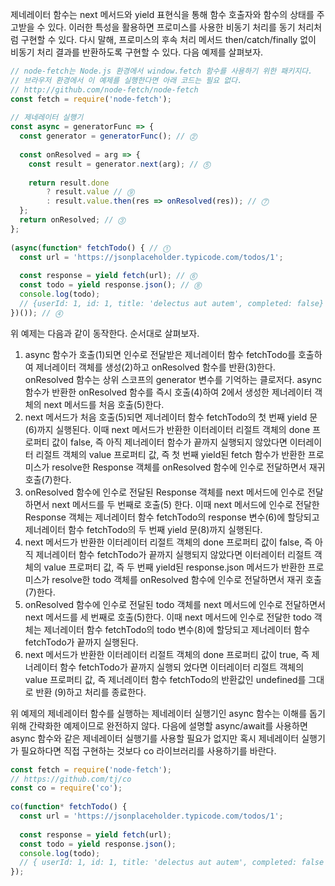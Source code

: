 제네레이터 함수는 next 메서드와 yield 표현식을 통해 함수 호출자와 함수의 상태를 주고받을 수 있다. 이러한 특성을 활용하면 프로미스를 사용한 비동기 처리를 동기 처리처럼 구현할 수 있다. 다시 말해, 프로미스의 후속 처리 메서드 then/catch/finally 없이 비동기 처리 결과를 반환하도록 구현할 수 있다. 다음 예제를 살펴보자.

```javascript
// node-fetch는 Node.js 환경에서 window.fetch 함수를 사용하기 위한 패키지다.  
// 브라우저 환경에서 이 예제를 실행한다면 아래 코드는 필요 없다.  
// http://github.com/node-fetch/node-fetch  
const fetch = require('node-fetch');  
  
// 제네레이터 실행기  
const async = generatorFunc => {  
  const generator = generatorFunc(); // ⓶  
  
  const onResolved = arg => {  
    const result = generator.next(arg); // ⓹  
  
    return result.done  
        ? result.value // ⓽  
        : result.value.then(res => onResolved(res)); // ⓻  
  };  
  return onResolved; // ⓷  
};  
  
(async(function* fetchTodo() { // ⓵  
  const url = 'https://jsonplaceholder.typicode.com/todos/1';  
  
  const response = yield fetch(url); // ⓺  
  const todo = yield response.json(); // ⓼  
  console.log(todo);  
  // {userId: 1, id: 1, title: 'delectus aut autem', completed: false}  
})()); // ⓸
```

위 예제는 다음과 같이 동작한다. 순서대로 살펴보자.

1. async 함수가 호출(1)되면 인수로 전달받은 제너레이터 함수 fetchTodo를 호출하여 제너레이터 객체를 생성(2)하고 onResolved 함수를 반환(3)한다. onResolved 함수는 상위 스코프의 generator 변수를 기억하는 클로저다. async 함수가 반환한 onResolved 함수를 즉시 호출(4)하여 2에서 생성한 제너레이터 객체의 next 메서드를 처음 호출(5)한다.
2. next 메서드가 처음 호출(5)되면 제너레이터 함수 fetchTodo의 첫 번째 yield 문(6)까지 실행된다. 이때 next 메서드가 반환한 이터레이터 리절트 객체의 done 프로퍼티 값이 false, 즉 아직 제너레이터 함수가 끝까지 실행되지 않았다면 이터레이 터 리절트 객체의 value 프로퍼티 값, 즉 첫 번째 yield된 fetch 함수가 반환한 프로미스가 resolve한 Response 객체를 onResolved 함수에 인수로 전달하면서 재귀 호출(7)한다.
3. onResolved 함수에 인수로 전달된 Response 객체를 next 메서드에 인수로 전달하면서 next 메서드를 두 번째로 호출(5) 한다. 이때 next 메서드에 인수로 전달한 Response 객체는 제너레이터 함수 fetchTodo의 response 변수(6)에 할당되고 제너레이터 함수 fetchTodo의 두 번째 yield 문(8)까지 실행된다.
4. next 메서드가 반환한 이터레이터 리절트 객체의 done 프로퍼티 값이 false, 즉 아직 제너레이터 함수 fetchTodo가 끝까지 실행되지 않았다면 이터레이터 리절트 객체의 value 프로퍼티 값, 즉 두 번째 yield된 response.json 메서드가 반환한 프로 미스가 resolve한 todo 객체를 onResolved 함수에 인수로 전달하면서 재귀 호출(7)한다.
5. onResolved 함수에 인수로 전달된 todo 객체를 next 메서드에 인수로 전달하면서 next 메서드를 세 번째로 호출(5)한다. 이때 next 메서드에 인수로 전달한 todo 객체는 제너레이터 함수 fetchTodo의 todo 변수(8)에 할당되고 제너레이터 함수 fetchTodo가 끝까지 실행된다.
6. next 메서드가 반환한 이터레이터 리절트 객체의 done 프로퍼티 값이 true, 즉 제너레이터 함수 fetchTodo가 끝까지 실행되 었다면 이터레이터 리절트 객체의 value 프로퍼티 값, 즉 제너레이터 함수 fetchTodo의 반환값인 undefined를 그대로 반환 (9)하고 처리를 종료한다.

위 예제의 제네레이터 함수를 실행하는 제네레이터 실행기인 async 함수는 이해를 돕기 위해 간략화한 예제이므로 완전하지 않다. 다음에 설명할 async/await를 사용하면 async 함수와 같은 제네레이터 실행기를 사용할 필요가 없지만 혹시 제네레이터 실행기가 필요하다면 직접 구현하는 것보다 co 라이브러리를 사용하기를 바란다.

```javascript
const fetch = require('node-fetch');  
// https://github.com/tj/co  
const co = require('co');  
  
co(function* fetchTodo() {  
  const url = 'https://jsonplaceholder.typicode.com/todos/1';  
  
  const response = yield fetch(url);  
  const todo = yield response.json();  
  console.log(todo);  
  // { userId: 1, id: 1, title: 'delectus aut autem', completed: false }  
});
```